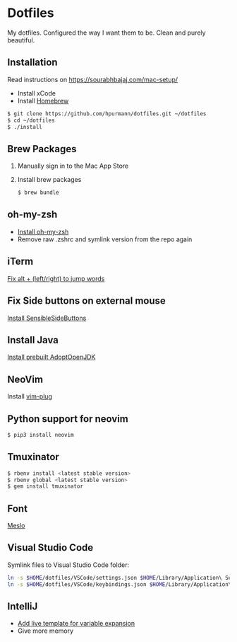 Dotfiles
========

My dotfiles. Configured the way I want them to be.
Clean and purely beautiful.

## Installation

Read instructions on https://sourabhbajaj.com/mac-setup/

* Install xCode
* Install [Homebrew](http://brew.sh/)

```bash
$ git clone https://github.com/hpurmann/dotfiles.git ~/dotfiles
$ cd ~/dotfiles
$ ./install
```

## Brew Packages

1. Manually sign in to the Mac App Store

1. Install brew packages
    ```bash
    $ brew bundle
    ```

## oh-my-zsh

* [Install oh-my-zsh](https://ohmyz.sh/)
* Remove raw .zshrc and symlink version from the repo again

## iTerm
[Fix alt + (left/right) to jump words](https://coderwall.com/p/h6yfda/use-and-to-jump-forwards-backwards-words-in-iterm-2-on-os-x)

## Fix Side buttons on external mouse

[Install SensibleSideButtons](https://sensible-side-buttons.archagon.net/)

## Install Java
[Install prebuilt AdoptOpenJDK](https://adoptopenjdk.net/)

## NeoVim
Install [vim-plug](https://github.com/junegunn/vim-plug)

## Python support for neovim

```bash
$ pip3 install neovim
```

## Tmuxinator

```bash
$ rbenv install <latest stable version>
$ rbenv global <latest stable version>
$ gem install tmuxinator
```

## Font

[Meslo](https://github.com/hpurmann/dotfiles/blob/master/fonts/Meslo%20LG%20M%20Regular%20for%20Powerline.otf)

## Visual Studio Code

Symlink files to Visual Studio Code folder:

```bash
ln -s $HOME/dotfiles/VSCode/settings.json $HOME/Library/Application\ Support/Code/User/settings.json
ln -s $HOME/dotfiles/VSCode/keybindings.json $HOME/Library/Application\ Support/Code/User/keybindings.json
```

## IntelliJ
* [Add live template for variable expansion](https://stackoverflow.com/questions/14053301/how-to-use-variable-value-in-live-templates-in-intellij-idea)
* Give more memory
